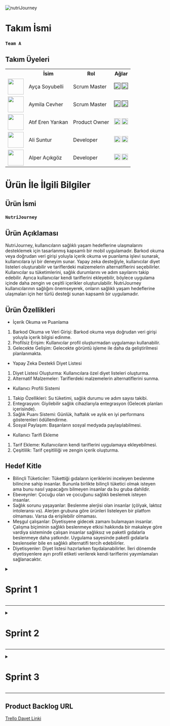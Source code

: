 
![nutriJourney](https://github.com/Akemeyn/group3flutter/assets/92996934/d4c008f7-911f-425e-b76b-6fde2ab07b24)

# Takım İsmi


### **`Team A`**


## Takım Üyeleri
<table>
    <tr>
      <th></th>
      <th>İsim</th>
      <th>Rol</th>
      <th>Ağlar</th>
    </tr>
    <tr>
      <td><img src="https://github.com/Akemeyn/group3flutter/assets/92996934/715f0777-200b-433e-8077-90e6370c3e7e" width="50" height="50" /></td>
      <td>Ayça Soyubelli</td>
      <td>Scrum Master</td>
      <td>
        <a href="" target="_blank"><img src="https://github.com/Akemeyn/group3flutter/assets/92996934/74277e14-b01f-4cab-a164-318897a0631e" width="20" height="20"/></a>
        <a href="" target="_blank" ><img src="https://github.com/Akemeyn/group3flutter/assets/92996934/83af638d-5c70-4261-bc35-fc19c278824f" width="20" height="20" /></a>
      </td>
    </tr>
    <tr>
      <td><img src="https://github.com/Akemeyn/group3flutter/assets/92996934/d2cded6b-33fa-4a12-9547-d2bcd468d520" width="50" height="50" /></td>
      <td>Aymila Cevher</td>
      <td>Scrum Master</td>
      <td>
        <a href="" target="_blank"><img src="https://github.com/Akemeyn/group3flutter/assets/92996934/74277e14-b01f-4cab-a164-318897a0631e" width="20" height="20"/></a>
        <a href="" target="_blank"><img src="https://github.com/Akemeyn/group3flutter/assets/92996934/83af638d-5c70-4261-bc35-fc19c278824f" width="20" height="20" /></a>
      </td>
    </tr>
    <tr>
      <td><img src="https://github.com/Akemeyn/group3flutter/assets/92996934/39f408b0-767c-441c-884e-d9bb8be05757" width="50" height="50" /></td>
      <td>Atıf Eren Yarıkan</td>
      <td>Product Owner</td>
      <td>
        <a href="https://www.linkedin.com/in/at%C4%B1f-eren-yar%C4%B1kan/" target="_blank"><img src="https://github.com/Akemeyn/group3flutter/assets/92996934/74277e14-b01f-4cab-a164-318897a0631e" width="20" height="20"/></a>
        <a href="https://github.com/Akemeyn" target="_blank"><img src="https://github.com/Akemeyn/group3flutter/assets/92996934/83af638d-5c70-4261-bc35-fc19c278824f" width="20" height="20" /></a>
      </td>
    </tr>
    <tr>
      <td><img src="https://github.com/Akemeyn/group3flutter/assets/92996934/8efbc7be-c9b5-4a64-b559-c1d5c9caab67" width="50" height="50" /></td>
      <td>Ali Suntur</td>
      <td>Developer</td>
      <td>
        <a href="https://www.linkedin.com/in/alisuntur/" target="_blank"><img src="https://github.com/Akemeyn/group3flutter/assets/92996934/74277e14-b01f-4cab-a164-318897a0631e" width="20" height="20"/></a>
        <a href="https://github.com/alisuntur" target="_blank"><img src="https://github.com/Akemeyn/group3flutter/assets/92996934/83af638d-5c70-4261-bc35-fc19c278824f" width="20" height="20" /></a>
      </td>
    </tr>
    <tr>
      <td><img src="https://github.com/Akemeyn/group3flutter/assets/92996934/3f281da6-7e47-4ab6-bf9b-c7ad25416391" width="50" height="50" /></td>
      <td>Alper Açıkgöz</td>
      <td>Developer</td>
      <td>
        <a href="https://www.linkedin.com/in/alper-a%C3%A7%C4%B1kg%C3%B6z-ceng0101/?originalSubdomain=tr" target="_blank"><img src="https://github.com/Akemeyn/group3flutter/assets/92996934/74277e14-b01f-4cab-a164-318897a0631e" width="20" height="20"/></a>
        <a href="https://github.com/alperacikgoz" target="_blank"><img src="https://github.com/Akemeyn/group3flutter/assets/92996934/83af638d-5c70-4261-bc35-fc19c278824f" width="20" height="20" /></a>
      </td>
    </tr>
  </table>

# Ürün İle İlgili Bilgiler

## Ürün İsmi

### **`NutriJourney`**

## Ürün Açıklaması

NutriJourney, kullanıcıların sağlıklı yaşam hedeflerine ulaşmalarını desteklemek için tasarlanmış kapsamlı bir mobil uygulamadır. Barkod okuma veya doğrudan veri girişi yoluyla içerik okuma ve puanlama işlevi sunarak, kullanıcılara iyi bir deneyim sunar. Yapay zeka desteğiyle, kullanıcılar diyet listeleri oluşturabilir ve tariflerdeki malzemelerin alternatiflerini seçebilirler. Kullanıcılar su tüketimlerini, sağlık durumlarını ve adım sayılarını takip edebilir. Ayrıca kullanıcılar kendi tariflerini ekleyebilir, böylece uygulama içinde daha zengin ve çeşitli içerikler oluşturulabilir. NutriJourney kullanıcılarının sağlığını önemseyerek, onların sağlıklı yaşam hedeflerine ulaşmaları için her türlü desteği sunan kapsamlı bir uygulamadır.

## Ürün Özellikleri

- İçerik Okuma ve Puanlama
1. Barkod Okuma ve Veri Girişi: Barkod okuma veya doğrudan veri girişi yoluyla içerik bilgisi edinme.
2. Profilsiz Erişim: Kullanıcılar profil oluşturmadan uygulamayı kullanabilir.
3. Gelecekte Gelişim: Gelecekte görüntü işleme ile daha da geliştirilmesi planlanmakta.

- Yapay Zeka Destekli Diyet Listesi
1. Diyet Listesi Oluşturma: Kullanıcılara özel diyet listeleri oluşturma.
2. Alternatif Malzemeler: Tariflerdeki malzemelerin alternatiflerini sunma.

- Kullanıcı Profili Sistemi
1. Takip Özellikleri: Su tüketimi, sağlık durumu ve adım sayısı takibi.
2. Entegrasyon: Giyilebilir sağlık cihazlarıyla entegrasyon (Gelecek planları içerisinde).
3. Sağlık Puanı Sistemi: Günlük, haftalık ve aylık en iyi performans gösterenleri ödüllendirme.
4. Sosyal Paylaşım: Başarıların sosyal medyada paylaşılabilmesi.

- Kullanıcı Tarifi Ekleme
1. Tarif Ekleme: Kullanıcıların kendi tariflerini uygulamaya ekleyebilmesi.
2. Çeşitlilik: Tarif çeşitliliği ve zengin içerik oluşturma.

## Hedef Kitle

- Bilinçli Tüketiciler: Tükettiği gıdaların içeriklerini inceleyen beslenme bilincine sahip insanlar. Bununla birlikte bilinçli tüketici olmak isteyen ama bunu nasıl yapacağını bilmeyen insanlar da bu gruba dahildir.
- Ebeveynler: Çocuğu olan ve çocuğunu sağlıklı beslemek isteyen insanlar.
- Sağlık sorunu yaşayanlar: Beslenme alerjisi olan insanlar (çölyak, laktoz intoleransı vs). Alerjen grubuna göre ürünleri listeleyen bir platfom olmaması. Varsa da erişilebilir olmaması.
- Meşgul çalışanlar: Diyetisyene gidecek zamanı bulamayan insanlar. Çalışma biçiminin sağlıklı beslenmeye etkisi hakkında bir makaleye göre vardiya sisteminde çalışan insanlar sağlıksız ve paketli gıdalarla beslenmeye daha yatkındır. Uygulama sayesinde paketli gıdalarla beslenseler bile en sağlıklı alternatifi tercih edebilirler.
- Diyetisyenler: Diyet listesi hazırlarken faydalanabilirler. İleri dönemde diyetisyenlere ayrı profil etiketi verilerek kendi tariflerini yayımlamaları sağlanacaktır.


<details> 
    <summary><h1>Sprint 1</h1></summary>


### Sprint Notları
+ <b>Günlük konuşmalar ve çevrim içi toplantılar için `Discord` ve `Whatsapp` kullanılmaya karar verildi.</b>
+ <b>Proje yönetimi aracı olarak `Trello` kullanılmaya karar verildi.</b>
+ <b>Tasarım aracı olarak `Figma` kullanılmaya karar verildi.</b>
+ <b>Veritabanı için `Firebase` kullanılmaya karar verildi.</b>
+ <b>Page routing için `GetX` kullanılmaya karar verildi.</b>
+ <b>State management için `Bloc` ve `GetX` kullanılmaya karar verildi.</b>
+ <b>Kullanıcı girişi `kullanıcı adı` yöntemi ile gerçekleşecek.</b>
+ <b>Figma’dan sağlıklı yaşam uygulaması tasarımı seçildi.</b>
+ <b>Logo ve `NutriMate` tasarımı yapıldı – elma logosuna karar verildi.</b>

<details> <summary><h3>Sprint 1 - Uygulama Ekran Görüntüleri</h3></summary>
    <img src="https://github.com/Akemeyn/group3flutter/assets/92996934/0bbd687e-c560-412f-a08c-d3816191ef8a">

    
</details>

<details> <summary><h3>Sprint 1 - Sprint Tahtası</h3></summary>
    <img src="https://github.com/Akemeyn/group3flutter/assets/92996934/30f04ba1-44d7-4b3c-ab61-31c757f8f049">


</details>

<details> <summary><h3>Sprint 1 - Sprint Puanlaması </h3></summary>
    
+ <b>Görevin alacağı her 1 gün için 10 puan atamaya karar verildi.</b>
+ <b>Bu sprinte hedef olarak `250` puan koyduk. </b>
+ <b>Bu sprint toplam `265` puan topladık ve hedefimize başarıyla ulaştık. </b>

</details>

<details> <summary><h3>Sprint 1 - Günlük Scrum </h3></summary>
    + <b>3 günde bir yaptığımız online scrumlarımızdan bir görüntü.</b>
    
![dailyscrum](https://github.com/Akemeyn/group3flutter/assets/92996934/62e6f8ce-668c-48ba-a858-4870bcf2d1f3)

</details>


### Sprint Yorumları

+ İlk sprint içerisinde logoya karar vermek istiyorduk fakat kararsız kaldığımız için bu sprintte logoya karar veremedik.
+ Giriş ve diğer ekranların tasarımlarını ve kodlamasını tamamlamak büyük bir kilometre taşıydı.
+ Yapay zeka botu ekranı ve kodlamasına başlamak heyecan verici bir sonraki adımımızdı.
+ Uygulama fikrimizi ekip olarak çok beğendik.

### Sprint İzlenimleri

+ Atıf ve Ali giriş ve ana sayfa ekranını kalori hesaplama ara yüzlerini tamamladılar. Yapay zeka botunun ara yüzüne başlandı.
+ Birçok seçenek arasından `NutriJourney` uygulama ismine karar verdik yapay zeka eklentisi için de bir isim ve bir logo hazırladık.
+ Ortak alınan kararla renk paletine karar verdik, logo için öneriler sunduk ama henüz tamamlamadık.
+ Page Routing ve State Management olarak `GetX'i` kullandık. Navigator ve Riverpod'a göre daha anlaşılır ve daha kolay bir kullanımı mevcut.
+ Takımda kişisel yoğunlukları olan üyeler vardı ama iyi bir görev dağılımı yaparak bunun üstesinden geldik. takımca iletişimi hiç koparmadık.

### Sprint Retroprospektifi

+ İkinci sprint içerisinde yapım aşamasında olan ekranlar tamamlanacak. (ChatBot, Profil ekranı)
+ İkinci sprint içerisinde firebase bağlanılacak.
+ İkinci sprint içerisinde Cloud sistemi olarak Firestore üzerinde çalışılacak.
+ Barkod okuma özelliği için flutter ile kamera entegrasyonu kullanımı öğrenilecek.
+ Kayıt ol ekranı içerisinde google ile giriş yap seçeneği eklenecek.


</details>

---

<details>
  <summary><h1>Sprint 2</h1></summary>

### Sprint Notları

<details> <summary><h3>Sprint 2 - Uygulama Ekran Görüntüleri</h3></summary>

![uygulamaEkranGoruntuleri](https://github.com/user-attachments/assets/44857339-9ca4-49a5-92a5-15043e74e42e)


    
</details>

<details> <summary><h3>Sprint 2 - Sprint Tahtası</h3></summary>

![Ekran görüntüsü 2024-07-21 213731](https://github.com/user-attachments/assets/1ce8a20c-c8f2-4cc6-83b2-a952c05fe918)


</details>

<details> <summary><h3>Sprint 1 - Sprint Puanlaması </h3></summary>

+ <b>Bu sprinte hedef olarak `180` puan koyduk. </b>
+ <b>Bu sprint toplam `150` puan topladık ve hedefimize başarıyla ulaşamadık. </b>

</details>

<details> <summary><h3>Sprint 2 - Günlük Scrum </h3></summary>

![Ekran görüntüsü 2024-07-21 220457](https://github.com/user-attachments/assets/3b5d24fd-4b50-41b9-9baf-0c47025bd04d)


</details>

### Sprint Yorumları

### Sprint İzlenimleri

### Sprint Retroprospektifi

</details>

---

<details>
  <summary><h1>Sprint 3</h1></summary>
</details>

---

## Product Backlog URL
<a href="https://trello.com/invite/b/vsYWxG2j/ATTI8b8c4f6c3c24a836339e4b87b47360d450C92F52/sprint-1">Trello Davet Linki</a>
